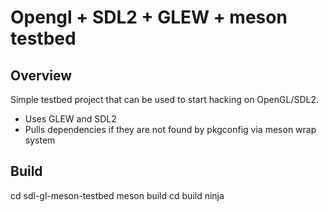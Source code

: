 # Opengl + SDL2 + GLEW + meson testbed 

## Overview

Simple testbed project that can be used to start hacking on OpenGL/SDL2.

* Uses GLEW and SDL2
* Pulls dependencies if they are not found by pkgconfig via meson wrap system

## Build

cd sdl-gl-meson-testbed
meson build
cd build
ninja
